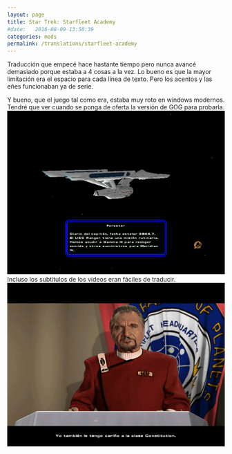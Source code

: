 ```yaml
---
layout: page
title: Star Trek: Starfleet Academy
#date:   2016-08-09 13:50:39
categories: mods
permalink: /translations/starfleet-academy
---
```


Traducción que empecé hace hastante tiempo pero nunca avancé demasiado porque estaba a 4 cosas a la vez. Lo bueno es que la mayor limitación era el espacio para cada línea de texto. Pero los acentos y las eñes funcionaban ya de serie.

Y bueno, que el juego tal como era, estaba muy roto en windows modernos. Tendré que ver cuando se ponga de oferta la versión de GOG para probarla.
![videos](/static/translations/starfleet-academy/acentos.png)
Incluso los subtítulos de los videos eran fáciles de traducir.
![videos](/static/translations/starfleet-academy/subtitulos.png)
